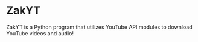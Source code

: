 # ZakYT
ZakYT is a Python program that utilizes YouTube API modules to download YouTube videos and audio!
